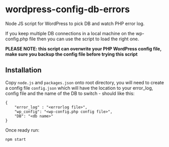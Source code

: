 # wordpress-config-db-errors
Node JS script for WordPress to pick DB and watch PHP error log.

If you keep multiple DB connections in a local machine on the wp-config.php file then you can use the script to load the right one.

**PLEASE NOTE: this script can overwrite your PHP WordPress config file, make sure you backup the config file before trying this script**

## Installation
Copy `node.js` and `packages.json` onto root directory, you will need to create a config file `config.json` which will have the location to your error_log, config file and the name of the DB to switch - should like this:
```
{
    "error_log" : "<errorlog file>",
    "wp_config": "<wp-config.php config file>",
    "DB": "<db name>"
}
```
Once ready run:
```
npm start
```